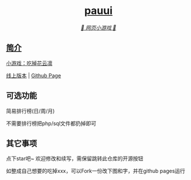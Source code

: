 <p align="center">
  <a href="https://wx3.sinaimg.cn/large/008kxC5bgy1gyst9yagosg30dw0dwk6m.gif" width="100" height="100" alt="EatKano">
</p>
<div align="center">

# pauui

_🦌 网页小游戏 🥛_

</div>


## 简介

小游戏：吃掉花云凛

[线上版本](https://xingye.me/game/eatkano/index.php)
|
[Github Page](https://arcxingye.github.io/EatKano/index.html)

## 可选功能

简易排行榜(日/周/月)

不需要排行榜把php/sql文件都扔掉即可

## 其它事项

点下star吧~ 欢迎修改和续写，需保留跳转此仓库的开源按钮

如整成自己想要的吃掉xxx，可以Fork一份改下图和字，并在github pages运行
